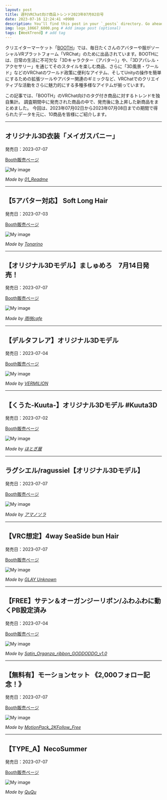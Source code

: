 ```yaml
---
layout: post
title: 週刊VRChat向け商品トレンド2023年07月02日号
date: 2023-07-16 12:24:41 +0900
description: You’ll find this post in your `_posts` directory. Go ahead and edit it and re-build the site to see your changes. # Add post description (optional)
img: logo_10667_6000.png # Add image post (optional)
tags: [WeekTrend] # add tag
---
```


クリエイターマーケット「[BOOTH](https://booth.pm/ja)」では、毎日たくさんのアバターや服がソーシャルVRプラットフォーム「VRChat」のために出品されています。BOOTHには、日常の生活に不可欠な「3Dキャラクター（アバター）」や、「3Dアパレル・アクセサリー」を通じてそのスタイルを楽しむ商品、さらに「3D風景・ワールド」などのVRChatのワールド政策に便利なアイテム、そしてUnityの操作を簡単にするための拡張ツールやアバター関連のギミックなど、VRChatでのクリエイティブな活動をさらに魅力的にする多種多様なアイテムが揃っています。

この記事では、「BOOTH」のVRChat向けのタグ付き商品に対するトレンドを独自集計。
調査期間中に発売された商品の中で、発売後に急上昇した新商品をまとめました。
今回は、2023年07月02日から2023年07月08日までの期間で得られたデータを元に、10商品を皆様にご紹介します。


---
## オリジナル3D衣装「メイガスバニー」

発売日：2023-07-07

[Booth販売ページ](https://booth.pm/ja/items/4911160)

![My image](https://booth.pximg.net/c/620x620/e3843aaf-9232-4a4c-9d6e-e0a09646f417/i/4911160/2ba62809-55be-4ed5-99a6-4f919f31b5ff_base_resized.jpg)

*Made by [01_Readme](https://rokota.booth.pm)*

---
## 【5アバター対応】 Soft Long Hair

発売日：2023-07-03

[Booth販売ページ](https://booth.pm/ja/items/4903466)

![My image](https://booth.pximg.net/c/620x620/4e04a5b6-2b0f-4eb3-87b6-6d8b6b8e315b/i/4903466/233fc731-4823-42e2-a467-54cae0b0324f_base_resized.jpg)

*Made by [Tonarino](https://tonarino8908.booth.pm)*

---
## 【オリジナル3Dモデル】ましゅめろ　7月14日発売！

発売日：2023-07-07

[Booth販売ページ](https://booth.pm/ja/items/4910503)

![My image](https://booth.pximg.net/c/620x620/78b748d7-c908-4c7f-adaf-02c9cff5ded8/i/4910503/9069e74b-e46e-40d2-ae89-092c461b34ea_base_resized.jpg)

*Made by [雨咲cafe](https://usagi-cocoa.booth.pm)*

---
## 【デルタフレア】オリジナル3Dモデル

発売日：2023-07-04

[Booth販売ページ](https://booth.pm/ja/items/4906631)

![My image](https://booth.pximg.net/c/620x620/e6deeb51-72a5-4562-9425-0bdd110b534d/i/4906631/4eb1ef8b-3da2-4841-9f45-889cc1d9f0db_base_resized.jpg)

*Made by [VERMILION](https://kv2.booth.pm)*

---
## 【くうた-Kuuta-】オリジナル3Dモデル #Kuuta3D

発売日：2023-07-02

[Booth販売ページ](https://booth.pm/ja/items/4897493)

![My image](https://booth.pximg.net/c/620x620/b9f5a983-e991-4261-b325-fbeb9a9ee89e/i/4897493/9b0f6f1e-e318-4a01-adb7-c25d2a405da5_base_resized.jpg)

*Made by [ほとぎ屋](https://hotogiya.booth.pm)*

---
## ラグシエル/ragussiel【オリジナル3Dモデル】

発売日：2023-07-07

[Booth販売ページ](https://booth.pm/ja/items/4472191)

![My image](https://booth.pximg.net/c/620x620/360bd522-9817-40ab-9881-391d1894f8d5/i/4472191/1c9f2101-6c21-432a-8b13-e42f3e34616b_base_resized.jpg)

*Made by [アマノソラ](https://am23ti.booth.pm)*

---
## 【VRC想定】4way SeaSide bun Hair

発売日：2023-07-07

[Booth販売ページ](https://booth.pm/ja/items/4914030)

![My image](https://booth.pximg.net/c/620x620/8a7132c0-9c56-4b19-bc31-8242f5390d72/i/4914030/a94ea211-c204-43e7-9d65-ee6dddec21b7_base_resized.jpg)

*Made by [GLAY Unknown](https://nakarnooo.booth.pm)*

---
## 【FREE】サテン＆オーガンジーリボン/ふわふわに動くPB設定済み

発売日：2023-07-04

[Booth販売ページ](https://booth.pm/ja/items/4907144)

![My image](https://booth.pximg.net/c/620x620/3f4979ee-4c70-446d-b602-b10503b20cdd/i/4907144/162efb47-89ed-4451-99cc-3c8cc369194b_base_resized.jpg)

*Made by [Satin_Organza_ribbon_GODDODDO_v1.0](https://ottotto-to.booth.pm)*

---
## 【無料有】モーションセット 《2,000フォロー記念！》

発売日：2023-07-07

[Booth販売ページ](https://booth.pm/ja/items/4909854)

![My image](https://booth.pximg.net/c/620x620/22cd1d17-4efc-4bea-ba0a-0c2de157b5be/i/4909854/9ee8f34c-5a0c-4d28-a113-07a75a7487c0_base_resized.jpg)

*Made by [MotionPack_2KFollow_Free](https://funazushi.booth.pm)*

---
## 【TYPE_A】NecoSummer

発売日：2023-07-07

[Booth販売ページ](https://booth.pm/ja/items/4853541)

![My image](https://booth.pximg.net/c/620x620/4e6e372d-f626-416b-beec-b0f50d2c2743/i/4853541/6415ae0d-f128-4828-a73a-906caf0e2470_base_resized.jpg)

*Made by [QuQu](https://sonovr.booth.pm)*
